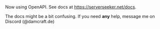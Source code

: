Now using OpenAPI. See docs at https://serverseeker.net/docs.  

The docs might be a bit confusing. If you need **any** help, message me on Discord (@damcraft.de)
